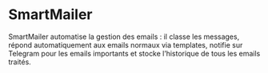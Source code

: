 # SmartMailer
SmartMailer automatise la gestion des emails : il classe les messages, répond automatiquement aux emails normaux via templates, notifie sur Telegram pour les emails importants et stocke l’historique de tous les emails traités.
